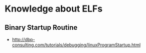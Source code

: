 # Knowledge about ELFs

## Binary Startup Routine

- http://dbp-consulting.com/tutorials/debugging/linuxProgramStartup.html
